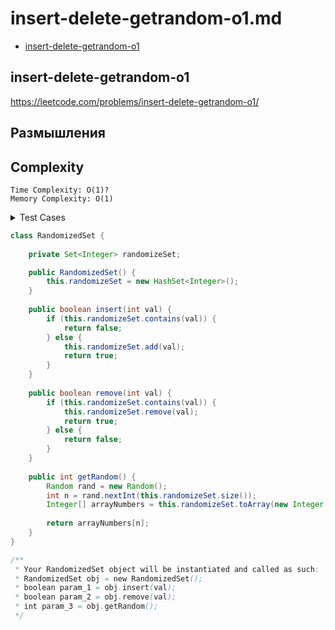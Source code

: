 # insert-delete-getrandom-o1.md

+ [insert-delete-getrandom-o1](#insert-delete-getrandom-o1)

## insert-delete-getrandom-o1

https://leetcode.com/problems/insert-delete-getrandom-o1/

## Размышления

## Сomplexity
    Time Complexity: O(1)?
    Memory Complexity: O(1)

<details><summary>Test Cases</summary><blockquote>
не ясно какие тесты
</blockquote></details>

``` java
class RandomizedSet {
    
    private Set<Integer> randomizeSet;

    public RandomizedSet() {
        this.randomizeSet = new HashSet<Integer>();
    }
    
    public boolean insert(int val) {
        if (this.randomizeSet.contains(val)) {
            return false;
        } else {
            this.randomizeSet.add(val);
            return true;
        }
    }
    
    public boolean remove(int val) {
        if (this.randomizeSet.contains(val)) {
            this.randomizeSet.remove(val);
            return true;
        } else {
            return false;
        }
    }
    
    public int getRandom() {
        Random rand = new Random();
        int n = rand.nextInt(this.randomizeSet.size());
        Integer[] arrayNumbers = this.randomizeSet.toArray(new Integer[this.randomizeSet.size()]);
        
        return arrayNumbers[n];
    }
}

/**
 * Your RandomizedSet object will be instantiated and called as such:
 * RandomizedSet obj = new RandomizedSet();
 * boolean param_1 = obj.insert(val);
 * boolean param_2 = obj.remove(val);
 * int param_3 = obj.getRandom();
 */
```